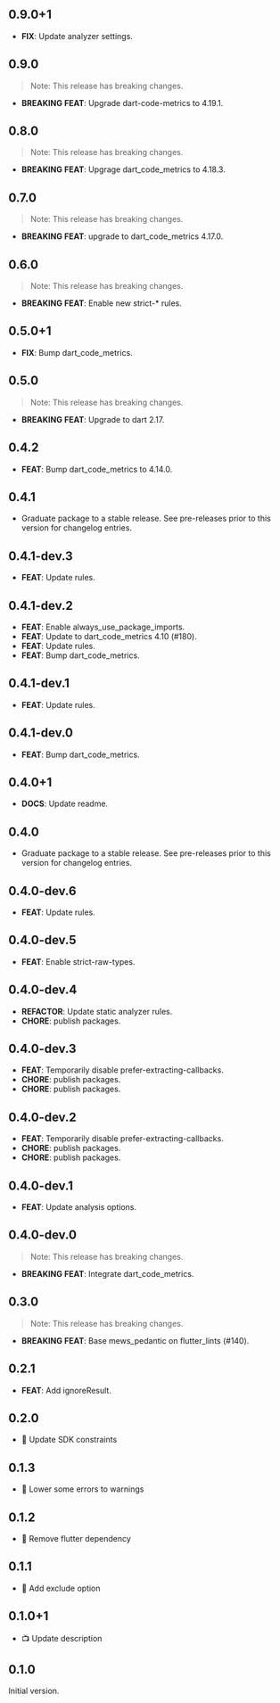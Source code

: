 ## 0.9.0+1

 - **FIX**: Update analyzer settings.

## 0.9.0

> Note: This release has breaking changes.

 - **BREAKING** **FEAT**: Upgrade dart-code-metrics to 4.19.1.

## 0.8.0

> Note: This release has breaking changes.

 - **BREAKING** **FEAT**: Upgrage dart_code_metrics to 4.18.3.

## 0.7.0

> Note: This release has breaking changes.

 - **BREAKING** **FEAT**: upgrade to dart_code_metrics 4.17.0.

## 0.6.0

> Note: This release has breaking changes.

 - **BREAKING** **FEAT**: Enable new strict-* rules.

## 0.5.0+1

 - **FIX**: Bump dart_code_metrics.

## 0.5.0

> Note: This release has breaking changes.

 - **BREAKING** **FEAT**: Upgrade to dart 2.17.

## 0.4.2

 - **FEAT**: Bump dart_code_metrics to 4.14.0.

## 0.4.1

 - Graduate package to a stable release. See pre-releases prior to this version for changelog entries.

## 0.4.1-dev.3

 - **FEAT**: Update rules.

## 0.4.1-dev.2

 - **FEAT**: Enable always_use_package_imports.
 - **FEAT**: Update to dart_code_metrics 4.10 (#180).
 - **FEAT**: Update rules.
 - **FEAT**: Bump dart_code_metrics.

## 0.4.1-dev.1

 - **FEAT**: Update rules.

## 0.4.1-dev.0

 - **FEAT**: Bump dart_code_metrics.

## 0.4.0+1

 - **DOCS**: Update readme.

## 0.4.0

 - Graduate package to a stable release. See pre-releases prior to this version for changelog entries.

## 0.4.0-dev.6

 - **FEAT**: Update rules.

## 0.4.0-dev.5

 - **FEAT**: Enable strict-raw-types.

## 0.4.0-dev.4

 - **REFACTOR**: Update static analyzer rules.
 - **CHORE**: publish packages.

## 0.4.0-dev.3

 - **FEAT**: Temporarily disable prefer-extracting-callbacks.
 - **CHORE**: publish packages.
 - **CHORE**: publish packages.

## 0.4.0-dev.2

 - **FEAT**: Temporarily disable prefer-extracting-callbacks.
 - **CHORE**: publish packages.
 - **CHORE**: publish packages.

## 0.4.0-dev.1

 - **FEAT**: Update analysis options.

## 0.4.0-dev.0

> Note: This release has breaking changes.

 - **BREAKING** **FEAT**: Integrate dart_code_metrics.

## 0.3.0

> Note: This release has breaking changes.

 - **BREAKING** **FEAT**: Base mews_pedantic on flutter_lints (#140).

## 0.2.1

 - **FEAT**: Add ignoreResult.

## 0.2.0

- :cop: Update SDK constraints

## 0.1.3

- :cop: Lower some errors to warnings

## 0.1.2

- :cop: Remove flutter dependency

## 0.1.1

- :cop: Add exclude option

## 0.1.0+1

- :tv: Update description

## 0.1.0

Initial version.
